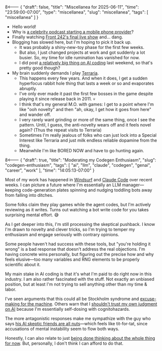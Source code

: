 8<--- { "draft": false, "title": "Miscellanea for 2025-06-11", "time": "23:59:00-07:00", "type": "miscellanea", "slug": "miscellanea", "tags": [ "miscellanea" ] }

- Hello world!
- Why is [a celebrity podcast starting a mobile phone provider](https://www.hollywoodreporter.com/business/business-news/smartless-mobile-jason-bateman-will-arnett-mobile-business-1236261243/)?
- Finally watching [Front 242's final live show](https://www.youtube.com/watch?app=desktop&v=vbwSXVRwKUo) and... dang.
- Blogging has slowed here, but I'm hoping to pick it back up.
	- It was probably a shiny-new-toy phase for the first few weeks.
	- But also, I just changed projects at work and got suddenly a lot busier. So, my time for idle rumination has vanished for now.
	- I did post [a relatively big thing on AI coding](https://blog.lmorchard.com/2025/06/07/semi-automatic-coding/) last weekend, so that's pretty good though?
- My brain suddenly demands I play [Terraria](https://www.terraria.org/).
	- This happens every few years. And when it does, I get a sudden hyperfocus rabbit hole thing that lasts a week or so and evaporates abruptly.
	- I've only ever made it past the first few bosses in the game despite playing it since release back in 2011. 💀
	- I think that's my general M.O. with games: I get to a point where I'm like "ooh novelty" and then "ah, okay, I get how it goes from here" and wander off.
	- I very rarely want grinding or more of the same thing, once I see the pattern. Until, I guess, the anti-novelty wears off and it feels novel again? (Thus the repeat visits to Terraria)
	- Sometimes I'm really jealous of folks who can just lock into a Special Interest like Terraria and just milk endless reliable dopamine from the thing.
	- Meanwhile I'm like BORED NOW and have to go hunting again.

8<--- { "draft": true, "title": "Moderating my Codegen Enthusiasm", "slug": "codegen-enthusiasm", "tags": [ "ai", "llm", "claude", "codegen", "genai", "career", "work" ], "time": "14:05:13-07:00" }

Most of my work has happened in [Windsurf](https://windsurf.com/) and [Claude Code](https://www.anthropic.com/claude-code) over recent weeks. I can picture a future where I'm essentially an LLM manager—keeping code-generation plates spinning and nudging toddling bots away from falling into ditches.

Some folks claim they play games while the agent codes, but I'm actively reviewing as it writes. Turns out watching a bot write code for you takes surprising mental effort. 😅

As I get deeper into this, I'm still processing the skeptical pushback. I know I'm drawn to novelty and clever tricks, so I'm trying to temper my enthusiasm and engage seriously with contrary opinions.

Some people haven't had success with these tools, but "you're holding it wrong" is a bad response that doesn't address the real objections. I'm having concrete wins personally, but figuring out the precise how and why feels elusive—too many variables and RNG elements to be properly scientific about it.

My main stake in AI coding is that it's what I'm paid to do right now in this industry. I am also rather fascinated with the stuff. Not exactly an unbiased position, but at least I'm not trying to sell anything other than my time & labor.

I've seen arguments that this could all be Stockholm syndrome and [excuse-making for the machine](https://ferd.ca/the-gap-through-which-we-praise-the-machine.html). Others warn that I [shouldn't trust my own judgment on AI](https://www.baldurbjarnason.com/2025/trusting-your-own-judgement-on-ai/) because I'm essentially self-dosing with cognitohazards.

The more antagonistic responses make me sympathize with the guy who says [his AI skeptic friends are all nuts](https://fly.io/blog/youre-all-nuts/)—which feels like tit-for-tat, since accusations of mental instability seem to flow both ways.

Honestly, I can also relate to just [being done thinking about the whole thing for now](https://blog.glyph.im/2025/06/i-think-im-done-thinking-about-genai-for-now.html). But, personally, I don't think I can afford to do that.
